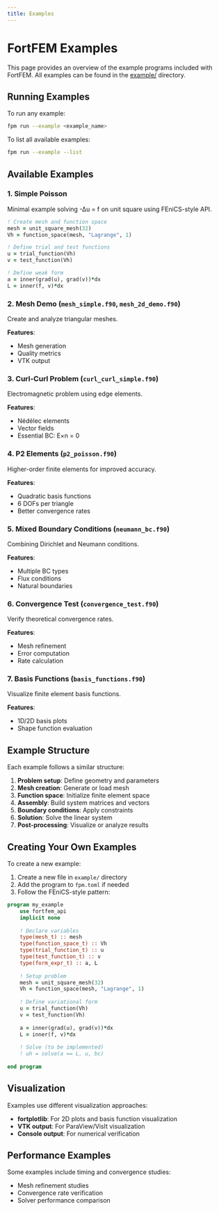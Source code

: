```yaml
---
title: Examples
---
```


# FortFEM Examples

This page provides an overview of the example programs included with FortFEM. All examples can be found in the [example/](https://github.com/itpplasma/fortfem/tree/main/example) directory.

## Running Examples

To run any example:
```bash
fpm run --example <example_name>
```

To list all available examples:
```bash
fpm run --example --list
```

## Available Examples

### 1. Simple Poisson
Minimal example solving -∆u = f on unit square using FEniCS-style API.

```fortran
! Create mesh and function space
mesh = unit_square_mesh(32)
Vh = function_space(mesh, "Lagrange", 1)

! Define trial and test functions
u = trial_function(Vh)
v = test_function(Vh)

! Define weak form
a = inner(grad(u), grad(v))*dx
L = inner(f, v)*dx
```

### 2. Mesh Demo (`mesh_simple.f90`, `mesh_2d_demo.f90`)
Create and analyze triangular meshes.

**Features**:
- Mesh generation
- Quality metrics
- VTK output

### 3. Curl-Curl Problem (`curl_curl_simple.f90`)
Electromagnetic problem using edge elements.

**Features**:
- Nédélec elements
- Vector fields
- Essential BC: E×n = 0

### 4. P2 Elements (`p2_poisson.f90`)
Higher-order finite elements for improved accuracy.

**Features**:
- Quadratic basis functions
- 6 DOFs per triangle
- Better convergence rates

### 5. Mixed Boundary Conditions (`neumann_bc.f90`)
Combining Dirichlet and Neumann conditions.

**Features**:
- Multiple BC types
- Flux conditions
- Natural boundaries

### 6. Convergence Test (`convergence_test.f90`)
Verify theoretical convergence rates.

**Features**:
- Mesh refinement
- Error computation
- Rate calculation

### 7. Basis Functions (`basis_functions.f90`)
Visualize finite element basis functions.

**Features**:
- 1D/2D basis plots
- Shape function evaluation

## Example Structure

Each example follows a similar structure:
1. **Problem setup**: Define geometry and parameters
2. **Mesh creation**: Generate or load mesh
3. **Function space**: Initialize finite element space
4. **Assembly**: Build system matrices and vectors
5. **Boundary conditions**: Apply constraints
6. **Solution**: Solve the linear system
7. **Post-processing**: Visualize or analyze results

## Creating Your Own Examples

To create a new example:

1. Create a new file in `example/` directory
2. Add the program to `fpm.toml` if needed
3. Follow the FEniCS-style pattern:

```fortran
program my_example
    use fortfem_api
    implicit none
    
    ! Declare variables
    type(mesh_t) :: mesh
    type(function_space_t) :: Vh
    type(trial_function_t) :: u
    type(test_function_t) :: v
    type(form_expr_t) :: a, L
    
    ! Setup problem
    mesh = unit_square_mesh(32)
    Vh = function_space(mesh, "Lagrange", 1)
    
    ! Define variational form
    u = trial_function(Vh)
    v = test_function(Vh)
    
    a = inner(grad(u), grad(v))*dx
    L = inner(f, v)*dx
    
    ! Solve (to be implemented)
    ! uh = solve(a == L, u, bc)
    
end program
```

## Visualization

Examples use different visualization approaches:
- **fortplotlib**: For 2D plots and basis function visualization
- **VTK output**: For ParaView/VisIt visualization
- **Console output**: For numerical verification

## Performance Examples

Some examples include timing and convergence studies:
- Mesh refinement studies
- Convergence rate verification
- Solver performance comparison